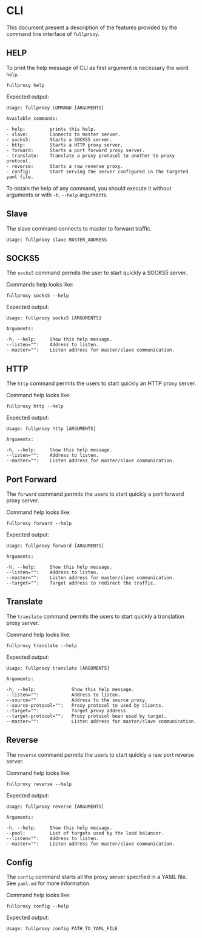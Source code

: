# CLI

This document present a description of the features provided by the command line interface of `fullproxy`.

## HELP

To print the help message of CLI as first argument is necessary the word `help`.

```shell
fullproxy help
```

Expected output:

```
Usage: fullproxy COMMAND [ARGUMENTS]

Available commands:

- help:			prints this help.
- slave:		Connects to master server.
- socks5:		Starts a SOCKS5 server.
- http:			Starts a HTTP proxy server.
- forward:		Starts a port forward proxy server.
- translate:	Translate a proxy protocol to another to proxy protocol.
- reverse:		Starts a raw reverse proxy.
- config:		Start serving the server configured in the targeted yaml file.
```

To obtain the help of any command, you should execute it without arguments or with `-h`, `--help` arguments.

## Slave

The slave command connects to master to forward traffic.

```shell
Usage: fullproxy slave MASTER_ADDRESS
```

## SOCKS5

The `socks5` command permits the user to start quickly a SOCKS5 server.

Commands help looks like:

```shell
fullproxy socks5 --help
```

Expected output:

```
Usage: fullproxy socks5 [ARGUMENTS]

Arguments:

-h, --help: 	Show this help message.
--listen="":	Address to listen.
--master="":	Listen address for master/slave communication.
```

## HTTP

The `http` command permits the users to start quickly an HTTP proxy server.

Command help looks like:

```shell
fullproxy http --help
```

Expected output:

```
Usage: fullproxy http [ARGUMENTS]

Arguments:

-h, --help: 	Show this help message.
--listen="":	Address to listen.
--master="":	Listen address for master/slave communication.
```

## Port Forward

The `forward` command permits the users to start quickly a port forward proxy server.

Command help looks like:

```shell
fullproxy forward --help
```

Expected output:

```
Usage: fullproxy forward [ARGUMENTS]

Arguments:

-h, --help: 	Show this help message.
--listen="":	Address to listen.
--master="":	Listen address for master/slave communication.
--target="":	Target address to redirect the traffic.
```

## Translate

The `translate` command permits the users to start quickly a translation proxy server.

Command help looks like:

```shell
fullproxy translate --help
```

Expected output:

```
Usage: fullproxy translate [ARGUMENTS]

Arguments:

-h, --help: 			Show this help message.
--listen="":			Address to listen.
--source=""				Address to the source proxy.
--source-protocol="":	Proxy protocol to used by clients.
--target="":			Target proxy address.
--target-protocol="":	Proxy protocol been used by target.
--master="":			Listen address for master/slave communication.
```

## Reverse

The `reverse` command permits the users to start quickly a raw port reverse server.

Command help looks like:

```shell
fullproxy reverse --help
```

Expected output:

```
Usage: fullproxy reverse [ARGUMENTS]

Arguments:

-h, --help: 	Show this help message.
--pool:			List of targets used by the load balancer.
--listen="":	Address to listen.
--master="":	Listen address for master/slave communication.
```

## Config

The `config` command starts all the proxy server specified in a YAML file. See `yaml.md` for more information.

Command help looks like:

```shell
fullproxy config --help
```

Expected output:

```
Usage: fullproxy config PATH_TO_YAML_FILE
```

